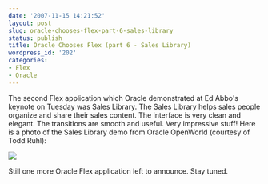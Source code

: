 ```yaml
---
date: '2007-11-15 14:21:52'
layout: post
slug: oracle-chooses-flex-part-6-sales-library
status: publish
title: Oracle Chooses Flex (part 6 - Sales Library)
wordpress_id: '202'
categories:
- Flex
- Oracle
---
```


The second Flex application which Oracle demonstrated at Ed Abbo's keynote on Tuesday was Sales Library.  The Sales Library helps sales people organize and share their sales content.  The interface is very clean and elegant.  The transitions are smooth and useful.  Very impressive stuff!  Here is a photo of the Sales Library demo from Oracle OpenWorld (courtesy of Todd Ruhl):

![](http://www.jamesward.org/wordpress/wp-content/uploads/2007/11/sales_library.jpg)

Still one more Oracle Flex application left to announce.  Stay tuned.
